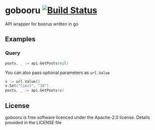 # gobooru [![Build Status](https://travis-ci.org/ayame-git/gobooru.svg?branch=dev)](https://travis-ci.org/ayame-git/gobooru)
API wrapper for boorus written in go

## Examples
### Query
```go
posts, _ := api.GetPosts(nil)
```
You can also pass optional parameters as `url.Value`
```go
v := url.Value{}
v.Set("limit", "10")
posts, _ := api.GetPosts(v)
```

## License
gobooru is free software licenced under the Apache-2.0 license. Details provided in the LICENSE file
